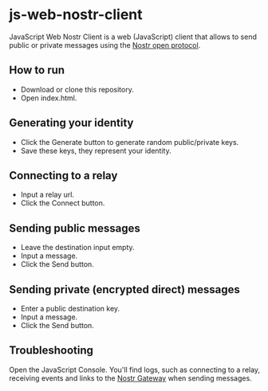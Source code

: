 # js-web-nostr-client
JavaScript Web Nostr Client is a web (JavaScript) client that allows to send public or private messages using the [Nostr open protocol](https://github.com/nostr-protocol/nostr).

## How to run
* Download or clone this repository.
* Open index.html.

## Generating your identity
* Click the Generate button to generate random public/private keys.
* Save these keys, they represent your identity.

## Connecting to a relay
* Input a relay url.
* Click the Connect button.

## Sending public messages
* Leave the destination input empty.
* Input a message.
* Click the Send button.

## Sending private (encrypted direct) messages
* Enter a public destination key.
* Input a message.
* Click the Send button.

## Troubleshooting
Open the JavaScript Console. You'll find logs, such as connecting to a relay, receiving events and links to the [Nostr Gateway](https://nostr.com/) when sending messages.
